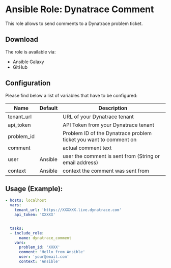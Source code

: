 # Ansible Role: Dynatrace Comment

This role allows to send comments to a Dynatrace problem ticket.

## Download

The role is available via:

- Ansible Galaxy
- GitHub 

## Configuration

Please find below a list of variables that have to be configured:

| Name            | Default | Description
|-----------------|---------|------------
| tenant_url      |         | URL of your Dynatrace tenant
| api_token       |         | API Token from your Dynatrace tenant
| problem_id      |         | Problem ID of the Dynatrace problem ticket you want to comment on
| comment         |         | actual comment text
| user            | Ansible | user the comment is sent from (String or email address)
| context         | Ansible | context the comment was sent from


## Usage (Example):

```yaml
- hosts: localhost
  vars:
    tenant_url: 'https://XXXXXX.live.dynatrace.com'
    api_token: 'XXXXX'


  tasks:
  - include_role:
      name: dynatrace_comment
    vars: 
      problem_id: 'XXXX'
      comment: 'Hello from Ansible'
      user: 'your@email.com'
      context: 'Ansible'

```
